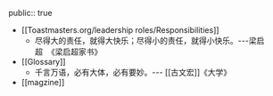 public:: true

- [[Toastmasters.org/leadership roles/Responsibilities]]
	- 尽得大的责任，就得大快乐；尽得小的责任，就得小快乐。---梁启超  《梁启超家书》
- [[Glossary]]
	- 千言万语，必有大体，必有要妙。--- [[古文宏]]《大学》
- [[magzine]]